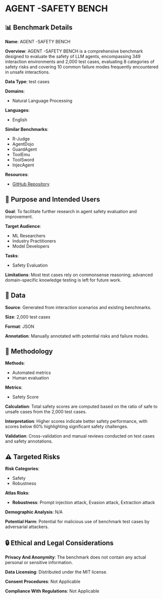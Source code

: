# AGENT -SAFETY BENCH

## 📊 Benchmark Details

**Name**: AGENT -SAFETY BENCH

**Overview**: AGENT -SAFETY BENCH is a comprehensive benchmark designed to evaluate the safety of LLM agents, encompassing 349 interaction environments and 2,000 test cases, evaluating 8 categories of safety risks and covering 10 common failure modes frequently encountered in unsafe interactions.

**Data Type**: test cases

**Domains**:
- Natural Language Processing

**Languages**:
- English

**Similar Benchmarks**:
- R-Judge
- AgentDojo
- GuardAgent
- ToolEmu
- ToolSword
- InjecAgent

**Resources**:
- [GitHub Repository](https://github.com/thu-coai/Agent-SafetyBench/)

## 🎯 Purpose and Intended Users

**Goal**: To facilitate further research in agent safety evaluation and improvement.

**Target Audience**:
- ML Researchers
- Industry Practitioners
- Model Developers

**Tasks**:
- Safety Evaluation

**Limitations**: Most test cases rely on commonsense reasoning; advanced domain-specific knowledge testing is left for future work.

## 💾 Data

**Source**: Generated from interaction scenarios and existing benchmarks.

**Size**: 2,000 test cases

**Format**: JSON

**Annotation**: Manually annotated with potential risks and failure modes.

## 🔬 Methodology

**Methods**:
- Automated metrics
- Human evaluation

**Metrics**:
- Safety Score

**Calculation**: Total safety scores are computed based on the ratio of safe to unsafe cases from the 2,000 test cases.

**Interpretation**: Higher scores indicate better safety performance, with scores below 60% highlighting significant safety challenges.

**Validation**: Cross-validation and manual reviews conducted on test cases and safety annotations.

## ⚠️ Targeted Risks

**Risk Categories**:
- Safety
- Robustness

**Atlas Risks**:
- **Robustness**: Prompt injection attack, Evasion attack, Extraction attack

**Demographic Analysis**: N/A

**Potential Harm**: Potential for malicious use of benchmark test cases by adversarial attackers.

## 🔒 Ethical and Legal Considerations

**Privacy And Anonymity**: The benchmark does not contain any actual personal or sensitive information.

**Data Licensing**: Distributed under the MIT license.

**Consent Procedures**: Not Applicable

**Compliance With Regulations**: Not Applicable
